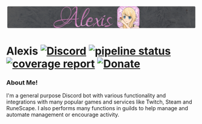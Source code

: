 [![Alexis Banner](./assets/banner.png)](https://discord.gg/hprGMaM)
# Alexis [![Discord](https://discordapp.com/api/guilds/184657525990359041/widget.png)](https://discord.gg/hprGMaM) [![pipeline status](https://gitlab.com/Elypia/Alexis/Chatbot/badges/master/pipeline.svg)](https://gitlab.com/Elypia/Alexis/Chatbot/commits/master) [![coverage report](https://gitlab.com/Elypia/Alexis/Chatbot/badges/master/coverage.svg)](https://gitlab.com/Elypia/Alexis/Chatbot/commits/master) [![Donate](https://img.shields.io/badge/Donate-PayPal-yellow.svg)](https://www.paypal.com/cgi-bin/webscr?cmd=_s-xclick&hosted_button_id=WLA5BMC34SJVG)

### About Me!
I'm a general purpose Discord bot with various functionality and integrations with many popular games and services like Twitch, Steam and RuneScape. I also performs many functions in guilds to help manage and automate management or encourage activity.

